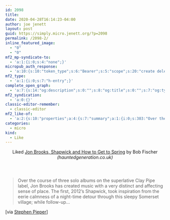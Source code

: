 ```yaml
---
id: 2098
title: 
date: 2020-04-28T16:14:23-04:00
author: joe jenett
layout: post
guid: https://simply.micro.jenett.org/?p=2098
permalink: /2098-2/
inline_featured_image:
  - "0"
  - "0"
mf2_mp-syndicate-to:
  - 'a:1:{i:0;s:4:"none";}'
micropub_auth_response:
  - 'a:10:{s:10:"token_type";s:6:"Bearer";s:5:"scope";s:20:"create delete update";s:2:"me";s:32:"https://simply.micro.jenett.org/";s:9:"issued_by";s:59:"https://simply.micro.jenett.org/wp-json/indieauth/1.0/token";s:9:"client_id";s:20:"https://omnibear.com";s:11:"client_name";s:8:"Omnibear";s:11:"client_icon";s:29:"https://omnibear.com/logo.svg";s:9:"issued_at";i:1587568868;s:4:"user";i:1;s:13:"last_accessed";i:1588104347;}'
mf2_type:
  - 'a:1:{i:0;s:7:"h-entry";}'
complete_open_graph:
  - 'a:7:{s:14:"og:description";s:0:"";s:8:"og:title";s:0:"";s:7:"og:type";s:0:"";s:12:"twitter:card";s:7:"summary";s:15:"twitter:creator";s:0:"";s:19:"twitter:description";s:0:"";s:8:"og:image";s:0:"";}'
mf2_syndication:
  - 'a:0:{}'
classic-editor-remember:
  - classic-editor
mf2_like-of:
  - 'a:2:{s:10:"properties";a:4:{s:7:"summary";a:1:{i:0;s:303:"Over the course of three solo albums on the superlative Clay Pipe label, Jon Brooks has created music with a very distinct and affecting sense of place. The first, 2012’s Shapwick, took inspiration from the eerie calmness of a night-time detour through this sleepy Somerset village; while follow-up...";}s:4:"name";a:1:{i:0;s:46:"Jon Brooks, Shapwick and How to Get to Spring";}s:3:"url";a:1:{i:0;s:88:"https://hauntedgeneration.co.uk/2020/04/03/jon-brooks-shapwick-and-how-to-get-to-spring/";}s:6:"author";a:2:{s:4:"type";a:1:{i:0;s:6:"h-card";}s:10:"properties";a:2:{s:4:"name";a:1:{i:0;s:11:"Bob Fischer";}s:3:"url";a:1:{i:0;s:50:"https://hauntedgeneration.co.uk/author/bobfischer/";}}}}s:4:"type";s:4:"cite";}'
categories:
  - micro
kind:
  - Like
---
```

<div class="entry-reaction"><section class="response u-like-of h-cite"><header><span class="kind-display-text">Liked</span> <a href="https://hauntedgeneration.co.uk/2020/04/03/jon-brooks-shapwick-and-how-to-get-to-spring/" class="p-name u-url">Jon Brooks, Shapwick and How to Get to&nbsp;Spring</a> by <span class="h-card p-author">Bob Fischer</span> <em>(<span class="p-publication">hauntedgeneration.co.uk</span>)</em></header>
<blockquote class="e-summary">Over the course of three solo albums on the superlative Clay Pipe label, Jon Brooks has created music with a very distinct and affecting sense of place. The first, 2012’s Shapwick, took inspiration from the eerie calmness of a night-time detour through this sleepy Somerset village; while follow-up...</blockquote></section></div>
<div class="entry-content e-content" itemprop="description articleBody">
<p>[via <a href="https://stephenpieper.net/7852-2/" title="">Stephen Pieper</a>]</p></div>